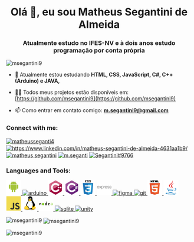 <h1 align="center">Olá 👋, eu sou Matheus Segantini de Almeida</h1>
<h3 align="center">Atualmente estudo no IFES-NV e à dois anos estudo programação por conta própria</h3>

<p align="left"> <img src="https://komarev.com/ghpvc/?username=msegantini9&label=Profile%20views&color=496dda&style=flat" alt="msegantini9" /> </p>

- 🌱 Atualmente estou estudando **HTML, CSS, JavaScript, C#, C++(Arduino) e JAVA,**

- 👨‍💻 Todos meus projetos estão disponíveis em: [https://github.com/msegantini9](https://github.com/msegantini9)

- 📫 Como entrar em contato comigo: **m.segantini9@gmail.com**

<h3 align="left">Connect with me:</h3>
<p align="left">
<a href="https://twitter.com/matheusseganti4" target="blank"><img align="center" src="https://raw.githubusercontent.com/rahuldkjain/github-profile-readme-generator/master/src/images/icons/Social/twitter.svg" alt="matheusseganti4" height="30" width="40" /></a>
<a href="https://linkedin.com/in/matheus-segantini-de-almeida-4631aa1b9" target="blank"><img align="center" src="https://raw.githubusercontent.com/rahuldkjain/github-profile-readme-generator/master/src/images/icons/Social/linked-in-alt.svg" alt="https://www.linkedin.com/in/matheus-segantini-de-almeida-4631aa1b9/" height="30" width="40" /></a>
<a href="https://fb.com/matheus segantini" target="blank"><img align="center" src="https://raw.githubusercontent.com/rahuldkjain/github-profile-readme-generator/master/src/images/icons/Social/facebook.svg" alt="matheus segantini" height="30" width="40" /></a>
<a href="https://instagram.com/m.seganti" target="blank"><img align="center" src="https://raw.githubusercontent.com/rahuldkjain/github-profile-readme-generator/master/src/images/icons/Social/instagram.svg" alt="m.seganti" height="30" width="40" /></a>
<a href="https://discord.gg/#9766" target="blank"><img align="center" src="https://raw.githubusercontent.com/rahuldkjain/github-profile-readme-generator/master/src/images/icons/Social/discord.svg" alt="Segantini#9766" height="30" width="40" /></a>
</p>

<h3 align="left">Languages and Tools:</h3>
<p align="left"> <a href="https://developer.android.com" target="_blank"> <img src="https://raw.githubusercontent.com/devicons/devicon/master/icons/android/android-original-wordmark.svg" alt="android" width="40" height="40"/> </a> <a href="https://www.arduino.cc/" target="_blank"> <img src="https://cdn.worldvectorlogo.com/logos/arduino-1.svg" alt="arduino" width="40" height="40"/> </a> <a href="https://www.w3schools.com/cpp/" target="_blank"> <img src="https://raw.githubusercontent.com/devicons/devicon/master/icons/cplusplus/cplusplus-original.svg" alt="cplusplus" width="40" height="40"/> </a> <a href="https://www.w3schools.com/cs/" target="_blank"> <img src="https://raw.githubusercontent.com/devicons/devicon/master/icons/csharp/csharp-original.svg" alt="csharp" width="40" height="40"/> </a> <a href="https://www.w3schools.com/css/" target="_blank"> <img src="https://raw.githubusercontent.com/devicons/devicon/master/icons/css3/css3-original-wordmark.svg" alt="css3" width="40" height="40"/> </a> <a href="https://expressjs.com" target="_blank"> <img src="https://raw.githubusercontent.com/devicons/devicon/master/icons/express/express-original-wordmark.svg" alt="express" width="40" height="40"/> </a> <a href="https://www.figma.com/" target="_blank"> <img src="https://www.vectorlogo.zone/logos/figma/figma-icon.svg" alt="figma" width="40" height="40"/> </a> <a href="https://git-scm.com/" target="_blank"> <img src="https://www.vectorlogo.zone/logos/git-scm/git-scm-icon.svg" alt="git" width="40" height="40"/> </a> <a href="https://www.w3.org/html/" target="_blank"> <img src="https://raw.githubusercontent.com/devicons/devicon/master/icons/html5/html5-original-wordmark.svg" alt="html5" width="40" height="40"/> </a> <a href="https://www.java.com" target="_blank"> <img src="https://raw.githubusercontent.com/devicons/devicon/master/icons/java/java-original.svg" alt="java" width="40" height="40"/> </a> <a href="https://developer.mozilla.org/en-US/docs/Web/JavaScript" target="_blank"> <img src="https://raw.githubusercontent.com/devicons/devicon/master/icons/javascript/javascript-original.svg" alt="javascript" width="40" height="40"/> </a> <a href="https://www.linux.org/" target="_blank"> <img src="https://raw.githubusercontent.com/devicons/devicon/master/icons/linux/linux-original.svg" alt="linux" width="40" height="40"/> </a> <a href="https://nodejs.org" target="_blank"> <img src="https://raw.githubusercontent.com/devicons/devicon/master/icons/nodejs/nodejs-original-wordmark.svg" alt="nodejs" width="40" height="40"/> </a> <a href="https://www.sqlite.org/" target="_blank"> <img src="https://www.vectorlogo.zone/logos/sqlite/sqlite-icon.svg" alt="sqlite" width="40" height="40"/> </a> <a href="https://unity.com/" target="_blank"> <img src="https://www.vectorlogo.zone/logos/unity3d/unity3d-icon.svg" alt="unity" width="40" height="40"/> </a> </p>

<p><img align="left" src="https://github-readme-stats.vercel.app/api/top-langs?username=msegantini9&show_icons=true&theme=dark&locale=en&layout=compact" alt="msegantini9" /></p>

<p>&nbsp;<img align="center" src="https://github-readme-stats.vercel.app/api?username=msegantini9&show_icons=true&theme=dark&locale=en" alt="msegantini9" /></p>

<p><img align="center" src="https://github-readme-streak-stats.herokuapp.com/?user=msegantini9&theme=dark" alt="msegantini9" /></p>

